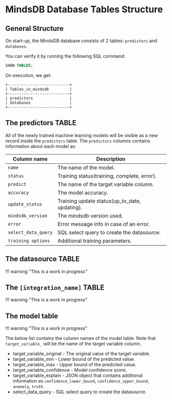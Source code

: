 # MindsDB Database Tables Structure

## General Structure

On start-up, the MindsDB database consists of 2 tables: `predictors` and `databases`.

You can verify it by running the following SQL command:

```sql
SHOW TABLES;
```

On execution, we get:

```
+---------------------------+
| Tables_in_mindsdb         |
+---------------------------+
| predictors                |
| databases                 |
+---------------------------+
```

## The predictors TABLE

All of the newly trained machine learning models will be visible as a new record inside the `predictors` table.
The `predictors` columns contains information about each model as:

| Column name         | Description                                  |
| ------------------- | -------------------------------------------- |
| `name`              | The name of the model.                       |
| `status`            | Training status(training, complete, error).  |
| `predict`           | The name of the target variable column.      |
| `accuracy`          | The model accuracy.                          |
| `update_status`     | Training update status(up_to_date, updating). |
| `mindsdb_version`   | The mindsdb version used.                    |
| `error`             | Error message info in case of an error.     |
| `select_data_query` | SQL select query to create the datasource.   |
| `training options`  | Additional training parameters.              |

## The datasource TABLE

!!! warning "This is a work in progress" 

## The `[integration_name]` TABLE

!!! warning "This is a work in progress" 

## The model table

!!! warning "This is a work in progress" 

The below list contains the column names of the model table. Note that `target_variable_` will be the name of the target variable column.

- target_variable_original - The original value of the target variable.
- target_variable_min - Lower bound of the predicted value.
- target_variable_max - Upper bound of the predicted value.
- target_variable_confidence - Model confidence score.
- target_variable_explain - JSON object that contains additional information as `confidence_lower_bound`, `confidence_upper_bound`, `anomaly`, `truth`.
- select_data_query - SQL select query to create the datasource.
